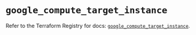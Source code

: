 # `google_compute_target_instance`

Refer to the Terraform Registry for docs: [`google_compute_target_instance`](https://registry.terraform.io/providers/hashicorp/google/6.34.1/docs/resources/compute_target_instance).
